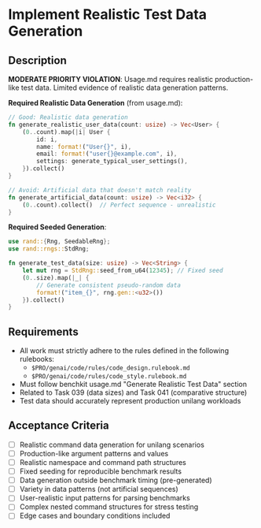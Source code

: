 # Implement Realistic Test Data Generation

## Description

**MODERATE PRIORITY VIOLATION**: Usage.md requires realistic production-like test data. Limited evidence of realistic data generation patterns.

**Required Realistic Data Generation** (from usage.md):
```rust
// Good: Realistic data generation
fn generate_realistic_user_data(count: usize) -> Vec<User> {
    (0..count).map(|i| User {
        id: i,
        name: format!("User{}", i),
        email: format!("user{}@example.com", i),
        settings: generate_typical_user_settings(),
    }).collect()
}

// Avoid: Artificial data that doesn't match reality
fn generate_artificial_data(count: usize) -> Vec<i32> {
    (0..count).collect()  // Perfect sequence - unrealistic
}
```

**Required Seeded Generation**:
```rust
use rand::{Rng, SeedableRng};
use rand::rngs::StdRng;

fn generate_test_data(size: usize) -> Vec<String> {
    let mut rng = StdRng::seed_from_u64(12345); // Fixed seed
    (0..size).map(|_| {
        // Generate consistent pseudo-random data
        format!("item_{}", rng.gen::<u32>())
    }).collect()
}
```

## Requirements

-   All work must strictly adhere to the rules defined in the following rulebooks:
    -   `$PRO/genai/code/rules/code_design.rulebook.md`
    -   `$PRO/genai/code/rules/code_style.rulebook.md`
-   Must follow benchkit usage.md "Generate Realistic Test Data" section
-   Related to Task 039 (data sizes) and Task 041 (comparative structure)
-   Test data should accurately represent production unilang workloads

## Acceptance Criteria

-   [ ] Realistic command data generation for unilang scenarios
-   [ ] Production-like argument patterns and values
-   [ ] Realistic namespace and command path structures
-   [ ] Fixed seeding for reproducible benchmark results
-   [ ] Data generation outside benchmark timing (pre-generated)
-   [ ] Variety in data patterns (not artificial sequences)
-   [ ] User-realistic input patterns for parsing benchmarks
-   [ ] Complex nested command structures for stress testing
-   [ ] Edge cases and boundary conditions included